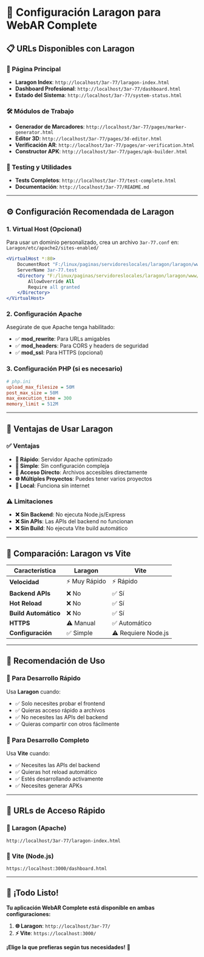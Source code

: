 # 🚀 Configuración Laragon para WebAR Complete

## 📋 **URLs Disponibles con Laragon**

### **🎯 Página Principal**
- **Laragon Index**: `http://localhost/3ar-77/laragon-index.html`
- **Dashboard Profesional**: `http://localhost/3ar-77/dashboard.html`
- **Estado del Sistema**: `http://localhost/3ar-77/system-status.html`

### **🛠️ Módulos de Trabajo**
- **Generador de Marcadores**: `http://localhost/3ar-77/pages/marker-generator.html`
- **Editor 3D**: `http://localhost/3ar-77/pages/3d-editor.html`
- **Verificación AR**: `http://localhost/3ar-77/pages/ar-verification.html`
- **Constructor APK**: `http://localhost/3ar-77/pages/apk-builder.html`

### **🧪 Testing y Utilidades**
- **Tests Completos**: `http://localhost/3ar-77/test-complete.html`
- **Documentación**: `http://localhost/3ar-77/README.md`

---

## ⚙️ **Configuración Recomendada de Laragon**

### **1. Virtual Host (Opcional)**
Para usar un dominio personalizado, crea un archivo `3ar-77.conf` en:
`Laragon/etc/apache2/sites-enabled/`

```apache
<VirtualHost *:80>
    DocumentRoot "F:/linux/paginas/servidoreslocales/laragon/laragon/www/3ar-77"
    ServerName 3ar-77.test
    <Directory "F:/linux/paginas/servidoreslocales/laragon/laragon/www/3ar-77">
        AllowOverride All
        Require all granted
    </Directory>
</VirtualHost>
```

### **2. Configuración Apache**
Asegúrate de que Apache tenga habilitado:
- ✅ **mod_rewrite**: Para URLs amigables
- ✅ **mod_headers**: Para CORS y headers de seguridad
- ✅ **mod_ssl**: Para HTTPS (opcional)

### **3. Configuración PHP (si es necesario)**
```ini
# php.ini
upload_max_filesize = 50M
post_max_size = 50M
max_execution_time = 300
memory_limit = 512M
```

---

## 🎯 **Ventajas de Usar Laragon**

### **✅ Ventajas**
- **🚀 Rápido**: Servidor Apache optimizado
- **🔧 Simple**: Sin configuración compleja
- **📁 Acceso Directo**: Archivos accesibles directamente
- **🌐 Múltiples Proyectos**: Puedes tener varios proyectos
- **📱 Local**: Funciona sin internet

### **⚠️ Limitaciones**
- **❌ Sin Backend**: No ejecuta Node.js/Express
- **❌ Sin APIs**: Las APIs del backend no funcionan
- **❌ Sin Build**: No ejecuta Vite build automático

---

## 🔄 **Comparación: Laragon vs Vite**

| Característica | Laragon | Vite |
|----------------|---------|------|
| **Velocidad** | ⚡ Muy Rápido | ⚡ Rápido |
| **Backend APIs** | ❌ No | ✅ Sí |
| **Hot Reload** | ❌ No | ✅ Sí |
| **Build Automático** | ❌ No | ✅ Sí |
| **HTTPS** | ⚠️ Manual | ✅ Automático |
| **Configuración** | ✅ Simple | ⚠️ Requiere Node.js |

---

## 🎯 **Recomendación de Uso**

### **🚀 Para Desarrollo Rápido**
Usa **Laragon** cuando:
- ✅ Solo necesites probar el frontend
- ✅ Quieras acceso rápido a archivos
- ✅ No necesites las APIs del backend
- ✅ Quieras compartir con otros fácilmente

### **🔧 Para Desarrollo Completo**
Usa **Vite** cuando:
- ✅ Necesites las APIs del backend
- ✅ Quieras hot reload automático
- ✅ Estés desarrollando activamente
- ✅ Necesites generar APKs

---

## 📱 **URLs de Acceso Rápido**

### **🎯 Laragon (Apache)**
```
http://localhost/3ar-77/laragon-index.html
```

### **🚀 Vite (Node.js)**
```
https://localhost:3000/dashboard.html
```

---

## 🎉 **¡Todo Listo!**

**Tu aplicación WebAR Complete está disponible en ambas configuraciones:**

1. **🌐 Laragon**: `http://localhost/3ar-77/`
2. **⚡ Vite**: `https://localhost:3000/`

**¡Elige la que prefieras según tus necesidades!** 🚀
